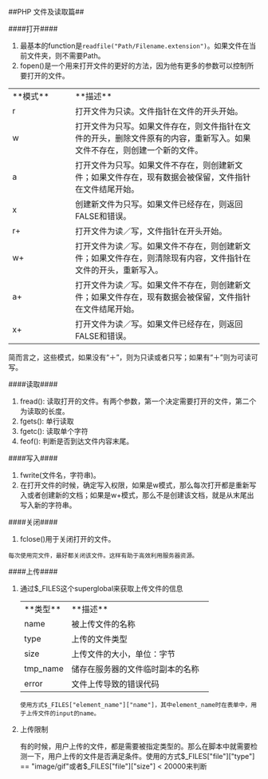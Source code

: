##PHP 文件及读取篇##

####打开####
1. 最基本的function是`readfile("Path/Filename.extension")`。如果文件在当前文件夹，则不需要Path。
2. fopen()是一个用来打开文件的更好的方法，因为他有更多的参数可以控制所要打开的文件。

<table width="100%">
	<col width="25%">
 	<col width="75%">
	<tr>
		<td>**模式**</td>
		<td>**描述**</td>
	</tr>
	<tr>
		<td>r</td>
		<td>打开文件为只读。文件指针在文件的开头开始。</td>
	</tr>
	<tr>
		<td>w</td>
		<td>打开文件为只写。如果文件存在，则文件指针在文件的开头，删除文件原有的内容，重新写入。如果文件不存在，则创建一个新的文件。</td>
	</tr>
	<tr>
		<td>a</td>
		<td>打开文件为只写。如果文件不存在，则创建新文件；如果文件存在，现有数据会被保留，文件指针在文件结尾开始。</td>
	</tr>
	<tr>
		<td>x</td>
		<td>创建新文件为只写。如果文件已经存在，则返回FALSE和错误。</td>
	</tr>
	<tr>
		<td>r+</td>
		<td>打开文件为读／写，文件指针在开头开始。</td>
	</tr>
	<tr>
		<td>w+</td>
		<td>打开文件为读／写。如果文件不存在，则创建新文件；如果文件存在，则清除现有内容，文件指针在文件的开头，重新写入。</td>
	</tr>
	<tr>
		<td>a+</td>
		<td>打开文件为读／写。如果文件不存在，则创建新文件；如果文件存在，现有数据会被保留，文件指针在文件结尾开始。</td>
	</tr>
	<tr>
		<td>x+</td>
		<td>打开文件为读／写。如果文件已经存在，则返回FALSE和错误。</td>
	</tr>
</table>
	简而言之，这些模式，如果没有“＋”，则为只读或者只写；如果有“＋”则为可读可写。

####读取####
1. fread(): 读取打开的文件。有两个参数，第一个决定需要打开的文件，第二个为读取的长度。
2. fgets(): 单行读取
3. fgetc(): 读取单个字符
4. feof(): 判断是否到达文件内容末尾。

####写入####
1. fwrite(文件名，字符串)。
2. 在打开文件的时候，确定写入权限，如果是w模式，那么每次打开都是重新写入或者创建新的文档；如果是w+模式，那么不是创建该文档，就是从末尾出写入新的字符串。

####关闭####
1. fclose()用于关闭打开的文件。

`每次使用完文件，最好都关闭该文件。这样有助于高效利用服务器资源。`

####上传####
1. 通过$_FILES这个superglobal来获取上传文件的信息

	<table width="100%">
		<col width="25%">
 		<col width="75%">
	<tr>
		<td>**类型**</td>
		<td>**描述**</td>
	</tr>
	<tr>
		<td>name</td>
		<td>被上传文件的名称</td>
	</tr>
	<tr>
		<td>type</td>
		<td>上传的文件类型</td>
	</tr>
	<tr>
		<td>size</td>
		<td>上传文件的大小，单位：字节</td>
	</tr>
	<tr>
		<td>tmp_name</td>
		<td>储存在服务器的文件临时副本的名称</td>
	</tr>
	<tr>
		<td>error</td>
		<td>文件上传导致的错误代码</td>
	</tr>
	</table>

	`使用方式$_FILES["element_name"]["name"]，其中element_name时在表单中，用于上传文件的input的name。`

2. 上传限制

	有的时候，用户上传的文件，都是需要被指定类型的。那么在脚本中就需要检测一下，用户上传的文件是否满足条件。使用的方式$_FILES["file"]["type"] == "image/gif"或者$_FILES["file"]["size"] < 20000来判断